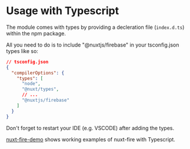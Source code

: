 # Usage with Typescript

The module comes with types by providing a decleration file (`index.d.ts`) within the npm package.

All you need to do is to include "@nuxtjs/firebase" in your tsconfig.json types like so:

```json
// tsconfig.json
{
  "compilerOptions": {
    "types": [
      "node",
      "@nuxt/types",
      // ...
      "@nuxtjs/firebase"
    ]
  }
}
```

Don't forget to restart your IDE (e.g. VSCODE) after adding the types.

[nuxt-fire-demo](https://github.com/lupas/nuxt-fire-demo) shows working examples of nuxt-fire with Typescript.
